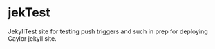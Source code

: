 # jekTest
JekyllTest site for testing push triggers and such in prep for deploying Caylor jekyll site.
